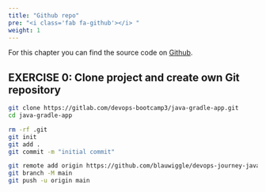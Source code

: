```yaml
---
title: "Github repo"
pre: "<i class='fab fa-github'></i> "
weight: 1
---
```


For this chapter you can find the source code on [Github](https://github.com/blauwiggle/devops-journey-java-gradle-app).

## EXERCISE 0: Clone project and create own Git repository

```bash
git clone https://gitlab.com/devops-bootcamp3/java-gradle-app.git
cd java-gradle-app

rm -rf .git
git init 
git add .
git commit -m "initial commit"

git remote add origin https://github.com/blauwiggle/devops-journey-java-gradle-app
git branch -M main
git push -u origin main
```

